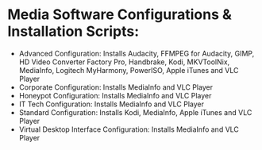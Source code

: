 # Media Software Configurations & Installation Scripts:

  - Advanced Configuration: Installs Audacity, FFMPEG for Audacity, GIMP, HD Video Converter Factory Pro, Handbrake, Kodi, MKVToolNix, MediaInfo, Logitech MyHarmony, PowerISO, Apple iTunes and VLC Player
  - Corporate Configuration: Installs MediaInfo and VLC Player
  - Honeypot Configuration: Installs MediaInfo and VLC Player
  - IT Tech Configuration:  Installs MediaInfo and VLC Player
  - Standard Configuration: Installs Kodi, MediaInfo, Apple iTunes and VLC Player
  - Virtual Desktop Interface Configuration: Installs MediaInfo and VLC Player
